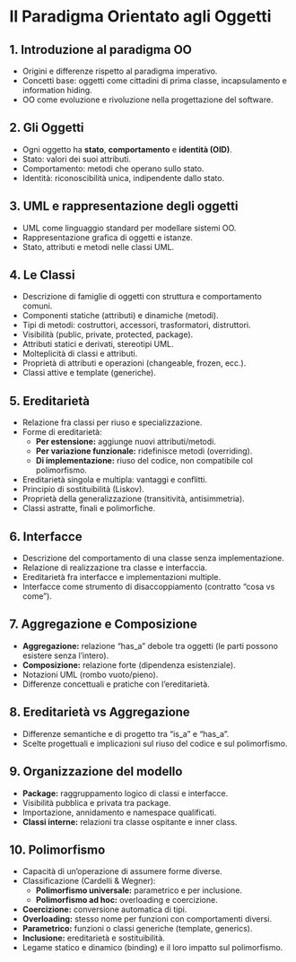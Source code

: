 # Il Paradigma Orientato agli Oggetti

## 1. Introduzione al paradigma OO
- Origini e differenze rispetto al paradigma imperativo.  
- Concetti base: oggetti come cittadini di prima classe, incapsulamento e information hiding.  
- OO come evoluzione e rivoluzione nella progettazione del software.

## 2. Gli Oggetti
- Ogni oggetto ha **stato**, **comportamento** e **identità (OID)**.  
- Stato: valori dei suoi attributi.  
- Comportamento: metodi che operano sullo stato.  
- Identità: riconoscibilità unica, indipendente dallo stato.

## 3. UML e rappresentazione degli oggetti
- UML come linguaggio standard per modellare sistemi OO.  
- Rappresentazione grafica di oggetti e istanze.  
- Stato, attributi e metodi nelle classi UML.

## 4. Le Classi
- Descrizione di famiglie di oggetti con struttura e comportamento comuni.  
- Componenti statiche (attributi) e dinamiche (metodi).  
- Tipi di metodi: costruttori, accessori, trasformatori, distruttori.  
- Visibilità (public, private, protected, package).  
- Attributi statici e derivati, stereotipi UML.  
- Molteplicità di classi e attributi.  
- Proprietà di attributi e operazioni (changeable, frozen, ecc.).  
- Classi attive e template (generiche).

## 5. Ereditarietà
- Relazione fra classi per riuso e specializzazione.  
- Forme di ereditarietà:
  - **Per estensione:** aggiunge nuovi attributi/metodi.  
  - **Per variazione funzionale:** ridefinisce metodi (overriding).  
  - **Di implementazione:** riuso del codice, non compatibile col polimorfismo.  
- Ereditarietà singola e multipla: vantaggi e conflitti.  
- Principio di sostituibilità (Liskov).  
- Proprietà della generalizzazione (transitività, antisimmetria).  
- Classi astratte, finali e polimorfiche.

## 6. Interfacce
- Descrizione del comportamento di una classe senza implementazione.  
- Relazione di realizzazione tra classe e interfaccia.  
- Ereditarietà fra interfacce e implementazioni multiple.  
- Interfacce come strumento di disaccoppiamento (contratto “cosa vs come”).

## 7. Aggregazione e Composizione
- **Aggregazione:** relazione “has_a” debole tra oggetti (le parti possono esistere senza l’intero).  
- **Composizione:** relazione forte (dipendenza esistenziale).  
- Notazioni UML (rombo vuoto/pieno).  
- Differenze concettuali e pratiche con l’ereditarietà.

## 8. Ereditarietà vs Aggregazione
- Differenze semantiche e di progetto tra “is_a” e “has_a”.  
- Scelte progettuali e implicazioni sul riuso del codice e sul polimorfismo.

## 9. Organizzazione del modello
- **Package:** raggruppamento logico di classi e interfacce.  
- Visibilità pubblica e privata tra package.  
- Importazione, annidamento e namespace qualificati.  
- **Classi interne:** relazioni tra classe ospitante e inner class.

## 10. Polimorfismo
- Capacità di un’operazione di assumere forme diverse.  
- Classificazione (Cardelli & Wegner):  
  - **Polimorfismo universale:** parametrico e per inclusione.  
  - **Polimorfismo ad hoc:** overloading e coercizione.  
- **Coercizione:** conversione automatica di tipi.  
- **Overloading:** stesso nome per funzioni con comportamenti diversi.  
- **Parametrico:** funzioni o classi generiche (template, generics).  
- **Inclusione:** ereditarietà e sostituibilità.  
- Legame statico e dinamico (binding) e il loro impatto sul polimorfismo.